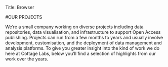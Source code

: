 Title: Browser

#OUR PROJECTS

We’re a small company working on diverse projects including data repositories, data visualisation, and infrastructure to support Open Access publishing. Projects can run from a few months to years and usually involve development, customisation, and the deployment of data management and analysis platforms. To give you greater insight into the kind of work we do here at Cottage Labs, below you’ll find a selection of highlights from our work over the years.
